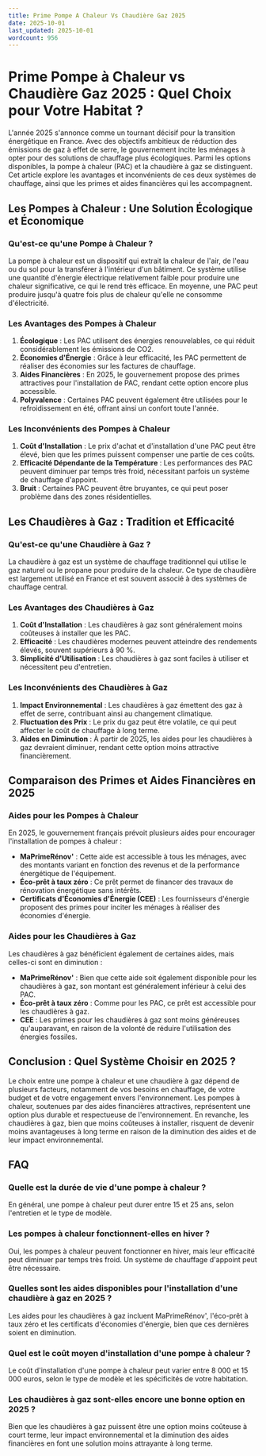 ```yaml
---
title: Prime Pompe A Chaleur Vs Chaudière Gaz 2025
date: 2025-10-01
last_updated: 2025-10-01
wordcount: 956
---
```


# Prime Pompe à Chaleur vs Chaudière Gaz 2025 : Quel Choix pour Votre Habitat ?

L'année 2025 s'annonce comme un tournant décisif pour la transition énergétique en France. Avec des objectifs ambitieux de réduction des émissions de gaz à effet de serre, le gouvernement incite les ménages à opter pour des solutions de chauffage plus écologiques. Parmi les options disponibles, la pompe à chaleur (PAC) et la chaudière à gaz se distinguent. Cet article explore les avantages et inconvénients de ces deux systèmes de chauffage, ainsi que les primes et aides financières qui les accompagnent.

## Les Pompes à Chaleur : Une Solution Écologique et Économique

### Qu'est-ce qu'une Pompe à Chaleur ?

La pompe à chaleur est un dispositif qui extrait la chaleur de l'air, de l'eau ou du sol pour la transférer à l'intérieur d'un bâtiment. Ce système utilise une quantité d'énergie électrique relativement faible pour produire une chaleur significative, ce qui le rend très efficace. En moyenne, une PAC peut produire jusqu'à quatre fois plus de chaleur qu'elle ne consomme d'électricité.

### Les Avantages des Pompes à Chaleur

1. **Écologique** : Les PAC utilisent des énergies renouvelables, ce qui réduit considérablement les émissions de CO2.
2. **Économies d'Énergie** : Grâce à leur efficacité, les PAC permettent de réaliser des économies sur les factures de chauffage.
3. **Aides Financières** : En 2025, le gouvernement propose des primes attractives pour l'installation de PAC, rendant cette option encore plus accessible.
4. **Polyvalence** : Certaines PAC peuvent également être utilisées pour le refroidissement en été, offrant ainsi un confort toute l'année.

### Les Inconvénients des Pompes à Chaleur

1. **Coût d'Installation** : Le prix d'achat et d'installation d'une PAC peut être élevé, bien que les primes puissent compenser une partie de ces coûts.
2. **Efficacité Dépendante de la Température** : Les performances des PAC peuvent diminuer par temps très froid, nécessitant parfois un système de chauffage d'appoint.
3. **Bruit** : Certaines PAC peuvent être bruyantes, ce qui peut poser problème dans des zones résidentielles.

## Les Chaudières à Gaz : Tradition et Efficacité

### Qu'est-ce qu'une Chaudière à Gaz ?

La chaudière à gaz est un système de chauffage traditionnel qui utilise le gaz naturel ou le propane pour produire de la chaleur. Ce type de chaudière est largement utilisé en France et est souvent associé à des systèmes de chauffage central.

### Les Avantages des Chaudières à Gaz

1. **Coût d'Installation** : Les chaudières à gaz sont généralement moins coûteuses à installer que les PAC.
2. **Efficacité** : Les chaudières modernes peuvent atteindre des rendements élevés, souvent supérieurs à 90 %.
3. **Simplicité d'Utilisation** : Les chaudières à gaz sont faciles à utiliser et nécessitent peu d'entretien.

### Les Inconvénients des Chaudières à Gaz

1. **Impact Environnemental** : Les chaudières à gaz émettent des gaz à effet de serre, contribuant ainsi au changement climatique.
2. **Fluctuation des Prix** : Le prix du gaz peut être volatile, ce qui peut affecter le coût de chauffage à long terme.
3. **Aides en Diminution** : À partir de 2025, les aides pour les chaudières à gaz devraient diminuer, rendant cette option moins attractive financièrement.

## Comparaison des Primes et Aides Financières en 2025

### Aides pour les Pompes à Chaleur

En 2025, le gouvernement français prévoit plusieurs aides pour encourager l'installation de pompes à chaleur :

- **MaPrimeRénov'** : Cette aide est accessible à tous les ménages, avec des montants variant en fonction des revenus et de la performance énergétique de l'équipement.
- **Éco-prêt à taux zéro** : Ce prêt permet de financer des travaux de rénovation énergétique sans intérêts.
- **Certificats d'Économies d'Énergie (CEE)** : Les fournisseurs d'énergie proposent des primes pour inciter les ménages à réaliser des économies d'énergie.

### Aides pour les Chaudières à Gaz

Les chaudières à gaz bénéficient également de certaines aides, mais celles-ci sont en diminution :

- **MaPrimeRénov'** : Bien que cette aide soit également disponible pour les chaudières à gaz, son montant est généralement inférieur à celui des PAC.
- **Éco-prêt à taux zéro** : Comme pour les PAC, ce prêt est accessible pour les chaudières à gaz.
- **CEE** : Les primes pour les chaudières à gaz sont moins généreuses qu'auparavant, en raison de la volonté de réduire l'utilisation des énergies fossiles.

## Conclusion : Quel Système Choisir en 2025 ?

Le choix entre une pompe à chaleur et une chaudière à gaz dépend de plusieurs facteurs, notamment de vos besoins en chauffage, de votre budget et de votre engagement envers l'environnement. Les pompes à chaleur, soutenues par des aides financières attractives, représentent une option plus durable et respectueuse de l'environnement. En revanche, les chaudières à gaz, bien que moins coûteuses à installer, risquent de devenir moins avantageuses à long terme en raison de la diminution des aides et de leur impact environnemental.

## FAQ

### Quelle est la durée de vie d'une pompe à chaleur ?

En général, une pompe à chaleur peut durer entre 15 et 25 ans, selon l'entretien et le type de modèle.

### Les pompes à chaleur fonctionnent-elles en hiver ?

Oui, les pompes à chaleur peuvent fonctionner en hiver, mais leur efficacité peut diminuer par temps très froid. Un système de chauffage d'appoint peut être nécessaire.

### Quelles sont les aides disponibles pour l'installation d'une chaudière à gaz en 2025 ?

Les aides pour les chaudières à gaz incluent MaPrimeRénov', l'éco-prêt à taux zéro et les certificats d'économies d'énergie, bien que ces dernières soient en diminution.

### Quel est le coût moyen d'installation d'une pompe à chaleur ?

Le coût d'installation d'une pompe à chaleur peut varier entre 8 000 et 15 000 euros, selon le type de modèle et les spécificités de votre habitation.

### Les chaudières à gaz sont-elles encore une bonne option en 2025 ?

Bien que les chaudières à gaz puissent être une option moins coûteuse à court terme, leur impact environnemental et la diminution des aides financières en font une solution moins attrayante à long terme.